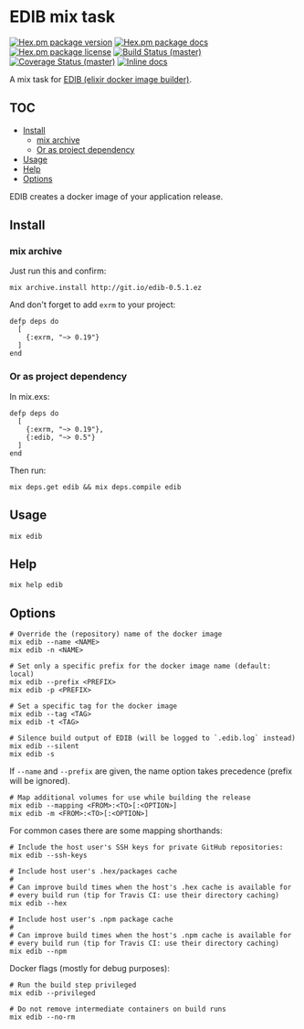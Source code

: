 # EDIB mix task

[![Hex.pm package version](https://img.shields.io/hexpm/v/edib.svg?style=flat-square)](https://hex.pm/packages/edib)
[![Hex.pm package docs](https://img.shields.io/badge/hex-docs-orange.svg?style=flat-square)](http://hexdocs.pm/edib/)
[![Hex.pm package license](https://img.shields.io/hexpm/l/edib.svg?style=flat-square)](https://github.com/edib-tool/mix-edib/blob/master/LICENSE)
[![Build Status (master)](https://img.shields.io/travis/edib-tool/mix-edib/master.svg?style=flat-square)](https://travis-ci.org/edib-tool/mix-edib)
[![Coverage Status (master)](https://img.shields.io/coveralls/edib-tool/mix-edib/master.svg?style=flat-square)](https://coveralls.io/r/edib-tool/mix-edib)
[![Inline docs](http://inch-ci.org/github/edib-tool/mix-edib.svg?branch=master&style=flat-square)](http://inch-ci.org/github/edib-tool/mix-edib)

A mix task for [EDIB (elixir docker image builder)](https://github.com/edib-tool/elixir-docker-image-builder).

<!--
  TOC generaged with doctoc: `npm install -g doctoc`

    $ doctoc README.md --github --maxlevel 4 --title '## TOC'

-->
<!-- START doctoc generated TOC please keep comment here to allow auto update -->
<!-- DON'T EDIT THIS SECTION, INSTEAD RE-RUN doctoc TO UPDATE -->
## TOC

- [Install](#install)
  - [mix archive](#mix-archive)
  - [Or as project dependency](#or-as-project-dependency)
- [Usage](#usage)
- [Help](#help)
- [Options](#options)

<!-- END doctoc generated TOC please keep comment here to allow auto update -->
<!-- moduledoc: Mix.Tasks.Edib -->
EDIB creates a docker image of your application release.

## Install

### mix archive

Just run this and confirm:

    mix archive.install http://git.io/edib-0.5.1.ez

And don't forget to add `exrm` to your project:

    defp deps do
      [
        {:exrm, "~> 0.19"}
      ]
    end

### Or as project dependency

In mix.exs:

    defp deps do
      [
        {:exrm, "~> 0.19"},
        {:edib, "~> 0.5"}
      ]
    end

Then run:

    mix deps.get edib && mix deps.compile edib

## Usage

    mix edib

## Help

    mix help edib

## Options

    # Override the (repository) name of the docker image
    mix edib --name <NAME>
    mix edib -n <NAME>

    # Set only a specific prefix for the docker image name (default: local)
    mix edib --prefix <PREFIX>
    mix edib -p <PREFIX>

    # Set a specific tag for the docker image
    mix edib --tag <TAG>
    mix edib -t <TAG>

    # Silence build output of EDIB (will be logged to `.edib.log` instead)
    mix edib --silent
    mix edib -s

If `--name` and `--prefix` are given, the name option takes precedence
(prefix will be ignored).

    # Map additional volumes for use while building the release
    mix edib --mapping <FROM>:<TO>[:<OPTION>]
    mix edib -m <FROM>:<TO>[:<OPTION>]

For common cases there are some mapping shorthands:

    # Include the host user's SSH keys for private GitHub repositories:
    mix edib --ssh-keys

    # Include host user's .hex/packages cache
    #
    # Can improve build times when the host's .hex cache is available for
    # every build run (tip for Travis CI: use their directory caching)
    mix edib --hex

    # Include host user's .npm package cache
    #
    # Can improve build times when the host's .npm cache is available for
    # every build run (tip for Travis CI: use their directory caching)
    mix edib --npm

Docker flags (mostly for debug purposes):

    # Run the build step privileged
    mix edib --privileged

    # Do not remove intermediate containers on build runs
    mix edib --no-rm

<!-- endmoduledoc: Mix.Tasks.Edib -->
